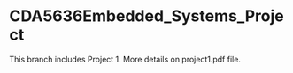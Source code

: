 # CDA5636Embedded_Systems_Project
This branch includes Project 1. More details on project1.pdf file.
